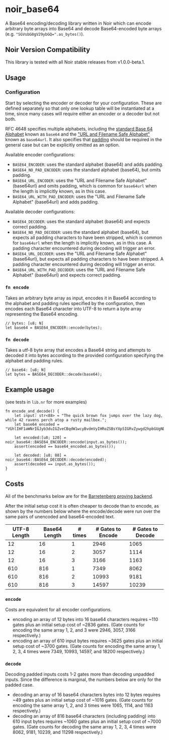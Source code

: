 # noir_base64

A Base64 encoding/decoding library written in Noir which can encode arbitrary byte arrays into Base64 and decode Base64-encoded byte arrays (e.g. `"SGVsbG8gV29ybGQ=".as_bytes()`).

## Noir Version Compatibility

This library is tested with all Noir stable releases from v1.0.0-beta.1.

## Usage
### Configuration
Start by selecting the encoder or decoder for your configuration. These are defined separately so that only one lookup table will be instantiated at a time, since many cases will require either an encoder or a decoder but not both.

RFC 4648 specifies multiple alphabets, including the [standard Base 64 Alphabet](https://datatracker.ietf.org/doc/html/rfc4648#section-4) known as `base64` and the ["URL and Filename Safe Alphabet"](https://datatracker.ietf.org/doc/html/rfc4648#section-5) known as `base64url`. It also specifies that [padding](https://datatracker.ietf.org/doc/html/rfc4648#section-3.2) should be required in the general case but can be explicitly omitted as an option.

Available encoder configurations:
- `BASE64_ENCODER`: uses the standard alphabet (base64) and adds padding.
- `BASE64_NO_PAD_ENCODER`: uses the standard alphabet (base64), but omits padding.
- `BASE64_URL_ENCODER`: uses the "URL and Filename Safe Alphabet" (base64url) and omits padding, which is common for `base64url` when the length is implicitly known, as in this case.
- `BASE64_URL_WITH_PAD_ENCODER`: uses the "URL and Filename Safe Alphabet" (base64url) and adds padding.

Available decoder configurations:
- `BASE64_DECODER`: uses the standard alphabet (base64) and expects correct padding.
- `BASE64_NO_PAD_DECODER`: uses the standard alphabet (base64), but expects all padding characters to have been stripped, which is common for `base64url` when the length is implicitly known, as in this case. A padding character encountered during decoding will trigger an error.
- `BASE64_URL_DECODER`: uses the "URL and Filename Safe Alphabet" (base64url), but expects all padding characters to have been stripped. A padding character encountered during decoding will trigger an error.
- `BASE64_URL_WITH_PAD_DECODER`: uses the "URL and Filename Safe Alphabet" (base64url) and expects correct padding.

### `fn encode`
Takes an arbitrary byte array as input, encodes it in Base64 according to the alphabet and padding rules specified by the configuration, then encodes each Base64 character into UTF-8 to return a byte array representing the Base64 encoding.

```
// bytes: [u8; N]
let base64 = BASE64_ENCODER::encode(bytes);
```

### `fn decode`
Takes a utf-8 byte array that encodes a Base64 string and attempts to decoded it into bytes according to the provided configuration specifying the alphabet and padding rules.

```
// base64: [u8; N]
let bytes = BASE64_DECODER::decode(base64);
```

## Example usage
(see tests in `lib.nr` for more examples)

```
fn encode_and_decode() {
    let input: str<88> = "The quick brown fox jumps over the lazy dog, while 42 ravens perch atop a rusty mailbox.";
    let base64_encoded = "VGhlIHF1aWNrIGJyb3duIGZveCBqdW1wcyBvdmVyIHRoZSBsYXp5IGRvZywgd2hpbGUgNDIgcmF2ZW5zIHBlcmNoIGF0b3AgYSBydXN0eSBtYWlsYm94Lg==";

    let encoded:[u8; 120] = noir_base64::BASE64_ENCODER::encode(input.as_bytes());
    assert(encoded == base64_encoded.as_bytes());

    let decoded: [u8; 88] = noir_base64::BASE64_DECODER::decode(encoded);
    assert(decoded == input.as_bytes());
}
```


## Costs

All of the benchmarks below are for the [Barretenberg proving backend](https://github.com/AztecProtocol/aztec-packages/tree/master/barretenberg). 

After the initial setup cost it is often cheaper to decode than to encode, as shown by the numbers below where the encode/decode were run over the same pairs of unencoded and base64-encoded text.

| UTF-8 Length | Base64 Length | # times | # Gates to Encode | # Gates to Decode |
| ------------ | ------------- | ------- | ----------------- | ----------------- |
| 12           | 16            | 1       | 2946              | 1065              |
| 12           | 16            | 2       | 3057              | 1114              |
| 12           | 16            | 3       | 3166              | 1163              |
| 610          | 816           | 1       | 7349              | 8062              |
| 610          | 816           | 2       | 10993             | 9181              |
| 610          | 816           | 3       | 14597             | 10239             |

### `encode`
Costs are equivalent for all encoder configurations. 

- encoding an array of 12 bytes into 16 base64 characters requires ~110 gates plus an initial setup cost of ~2836 gates. (Gate counts for encoding the same array 1, 2, and 3 were 2946, 3057, 3166 respectively.)
- encoding an array of 610 input bytes requires ~3625 gates plus an initial setup cost of ~3700 gates. (Gate counts for encoding the same array 1, 2, 3, 4 times were 7349, 10993, 14597, and 18200 respectively.)

### `decode`
Decoding padded inputs costs 1-2 gates more than decoding unpadded inputs. Since the difference is marginal, the numbers below are only for the padded case.

- decoding an array of 16 base64 characters bytes into 12 bytes requires ~49 gates plus an initial setup cost of ~1016 gates. (Gate counts for encoding the same array 1, 2, and 3 times were 1065, 1114, and 1163 respectively.)
- decoding an array of 816 base64 characters (including padding) into 610 input bytes requires ~1060 gates plus an initial setup cost of ~7000 gates. (Gate counts for decoding the same array 1, 2, 3, 4 times were 8062, 9181, 10239, and 11298 respectively.)
